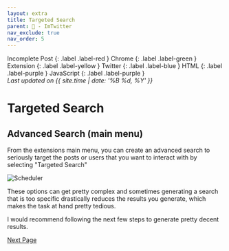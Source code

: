 ```yaml
---
layout: extra
title: Targeted Search
parent: 💾 - ImTwitter
nav_exclude: true
nav_order: 5
---
```

Incomplete Post
{: .label .label-red }
Chrome
{: .label .label-green }
Extension
{: .label .label-yellow }
Twitter
{: .label .label-blue }
HTML
{: .label .label-purple }
JavaScript
{: .label .label-purple }
<br>
<i>Last updated on {{ site.time | date: '%B %d, %Y' }}</i>

<h1>Targeted Search</h1>

## Advanced Search (main menu)

From the extensions main menu, you can create an advanced search to seriously target the posts or users that you want to interact with by selecting "Targeted Search" 

![Scheduler](../images/targeted.png "Scheduler")

These options can get pretty complex and sometimes generating a search that is too specific drastically reduces the results you generate, which makes the task at hand pretty tedious.

I would recommend following the next few steps to generate pretty decent results. 


[Next Page](/ImTwitter/seek/ "Next")